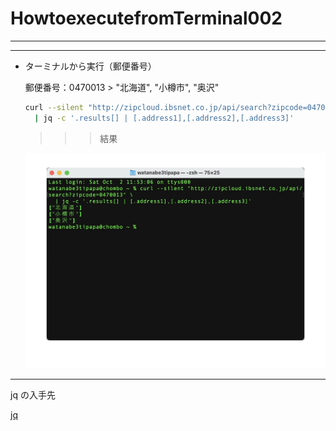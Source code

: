 # HowtoexecutefromTerminal002

---

---

- ターミナルから実行（郵便番号）
    
    郵便番号：0470013  > "北海道", "小樽市", "奥沢"
    
    ```bash
    curl --silent "http://zipcloud.ibsnet.co.jp/api/search?zipcode=0470013" \
      | jq -c '.results[] | [.address1],[.address2],[.address3]'
    ```
    
    >>> 結果
    
    ![IMGSS20211002dt001.jpg](IMG/IMGSS20211002dt001.jpg)
    

---

jq の入手先

[jq](https://stedolan.github.io/jq/)